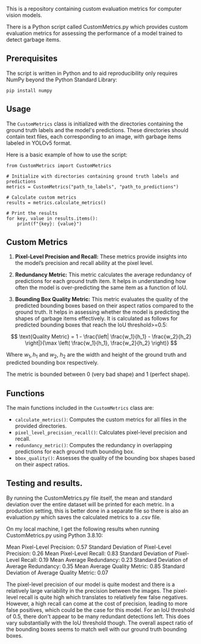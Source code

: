 This is a repository containing custom evaluation metrics for computer vision models.

There is a Python script called CustomMetrics.py which provides custom evaluation metrics for assessing the performance of a model trained to detect garbage items. 

## Prerequisites

The script is written in Python and to aid reproducibility only requires NumPy beyond the Python Standard Library:

```
pip install numpy
``` 
## Usage

The `CustomMetrics` class is initialized with the directories containing the ground truth labels and the model's predictions. These directories should contain text files, each corresponding to an image, with garbage items labeled in YOLOv5 format.

Here is a basic example of how to use the script:

```
from CustomMetrics import CustomMetrics

# Initialize with directories containing ground truth labels and predictions
metrics = CustomMetrics("path_to_labels", "path_to_predictions")

# Calculate custom metrics
results = metrics.calculate_metrics()

# Print the results
for key, value in results.items():
    print(f"{key}: {value}")
```

## Custom Metrics

1. **Pixel-Level Precision and Recall:**
   These metrics provide insights into the model’s precision and recall ability at the pixel level.

2. **Redundancy Metric:**
   This metric calculates the average redundancy of predictions for each ground truth item. It helps in understanding how often the model is over-predicting the same item as a function of IoU.

3. **Bounding Box Quality Metric:**
   This metric evaluates the quality of the predicted bounding boxes based on their aspect ratios compared to the ground truth. It helps in assessing whether the model is predicting the shapes of garbage items effectively. It is calculated as follows for predicted bounding boxes that reach the IoU threshold>=0.5:

$$ \text{Quality Metric} = 1 - \frac{\left| \frac{w_1}{h_1} - \frac{w_2}{h_2} \right|}{\max \left( \frac{w_1}{h_1}, \frac{w_2}{h_2} \right)} $$

Where $w_1, h_1$ and $w_2$, $h_2$ are the width and height of the ground truth and predicted bounding box respectively. 

The metric is bounded between 0 (very bad shape) and 1 (perfect shape).

## Functions

The main functions included in the `CustomMetrics` class are:

- `calculate_metrics()`: Computes the custom metrics for all files in the provided directories.
- `pixel_level_precision_recall()`: Calculates pixel-level precision and recall.
- `redundancy_metric()`: Computes the redundancy in overlapping predictions for each ground truth bounding box.
- `bbox_quality()`: Assesses the quality of the bounding box shapes based on their aspect ratios.

## Testing and results.
By running the CustomMetrics.py file itself, the mean and standard deviation over the entire dataset will be printed for each metric. In a production setting, this is better done in a separate file so there is also an evaluation.py which saves the calculated metrics to a .csv file.

On my local machine, I get the following results when running CustomMetrics.py using Python 3.8.10:

Mean Pixel-Level Precision: 0.57
Standard Deviation of Pixel-Level Precision: 0.26
Mean Pixel-Level Recall: 0.83
Standard Deviation of Pixel-Level Recall: 0.19
Mean Average Redundancy: 0.23
Standard Deviation of Average Redundancy: 0.35
Mean Average Quality Metric: 0.85
Standard Deviation of Average Quality Metric: 0.07

The pixel-level precision of our model is quite modest and there is a relatively large variability in the precision between the images. The pixel-level recall is quite high which translates to relatively few false negatives. However, a high recall can come at the cost of precision, leading to more false positives, which could be the case for this model. 
For an IoU threshold of 0.5, there don't appear to be many redundant detections left. This does vary substantially with the IoU threshold though. The overall aspect ratio of the bounding boxes seems to match well with our ground truth bounding boxes.

